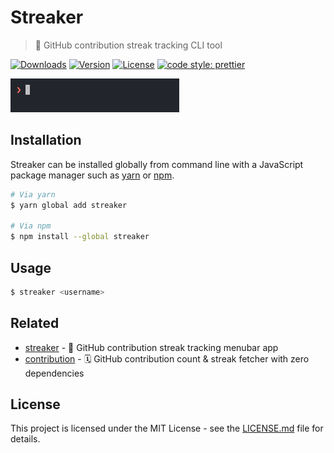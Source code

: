 # Streaker

> 🐙 GitHub contribution streak tracking CLI tool

[![Downloads](https://img.shields.io/npm/dt/streaker.svg)](https://npmjs.com/package/streaker) [![Version](https://img.shields.io/npm/v/streaker.svg)](https://npmjs.com/package/streaker) [![License](https://img.shields.io/badge/license-MIT-blue.svg)](https://raw.githubusercontent.com/jamiestraw/streaker/master/LICENSE.md) [![code style: prettier](https://img.shields.io/badge/code_style-prettier-ff69b4.svg)](https://github.com/prettier/prettier)

<img src="streaker.gif" width=270>

## Installation

Streaker can be installed globally from command line with a JavaScript package manager such as [yarn](https://github.com/yarnpkg/yarn) or [npm](https://github.com/npm/npm).

```sh
# Via yarn
$ yarn global add streaker

# Via npm
$ npm install --global streaker
```

## Usage

```sh
$ streaker <username>
```

## Related

* [streaker](https://github.com/jamiestraw/streaker) - 🐙 GitHub contribution streak tracking menubar app
* [contribution](https://github.com/jamiestraw/contribution) - 🗓 GitHub contribution count & streak fetcher with zero dependencies

## License

This project is licensed under the MIT License - see the [LICENSE.md](LICENSE.md) file for details.
